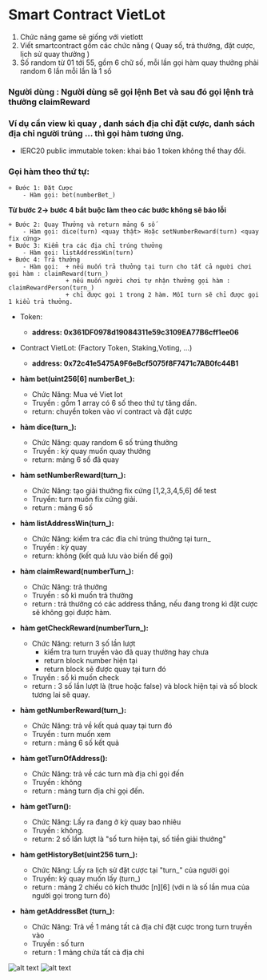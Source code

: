 # Smart Contract VietLot

1. Chức năng game sẽ giống với vietlott
2. Viết smartcontract gồm các chức năng ( Quay số, trả thưởng, đặt cược, lịch sử quay thưởng )
3. Số random từ 01 tới 55, gồm 6 chữ số, mỗi lần gọi hàm quay thưởng phải random 6 lần mỗi lần là 1 số

### Người dùng : Người dùng sẽ gọi lệnh Bet và sau đó gọi lệnh trả thưởng claimReward
### Ví dụ cần view kì quay , danh sách địa chỉ đặt cược, danh sách địa chỉ người trúng ... thì gọi hàm tương ứng. 
* IERC20 public immutable token: khai báo 1 token không thể thay đổi. 
    
### Gọi hàm theo thứ tự: 
    + Bước 1: Đặt Cược
        - Hàm gọi: bet(numberBet_)
    
**Từ bước 2-> bước 4 bắt buộc làm theo các bước không sẽ báo lỗi**

    + Bước 2: Quay Thưởng và return mảng 6 số 
        - Hàm gọi: dice(turn) <quay thật> Hoặc setNumberReward(turn) <quay fix cứng>  
    + Bước 3: Kiểm tra các địa chỉ trúng thưởng
        - Hàm gọi: listAddressWin(turn) 
    + Bước 4: Trả thưởng
        - Hàm gọi:  + nếu muốn trả thưởng tại turn cho tất cả người chơi gọi hàm : claimReward(turn_)
                    + nếu muốn người chơi tự nhận thưởng gọi hàm : claimRewardPerson(turn_)
                    + chỉ được gọi 1 trong 2 hàm. Mỗi turn sẽ chỉ được gọi 1 kiểu trả thưởng. 
- Token: 
    + **address: 0x361DF0978d19084311e59c3109EA77B6cff1ee06**

- Contract VietLot: (Factory Token, Staking,Voting, ...)
    + **address: 0x72c41e5475A9F6eBcf5075f8F7471c7AB0fc44B1**
   
* **hàm bet(uint256[6] numberBet_):**
    - Chức Năng: Mua vé Viet lot
    - Truyền : gồm 1 array có 6 số theo thứ tự tăng dần.
    - return: chuyển token vào ví contract  và đặt cược 

* **hàm dice(turn_):**
    - Chức Năng: quay random 6 số trúng thưởng
    - Truyền : kỳ quay muốn quay thưởng
    - return: mảng 6 số đã quay

* **hàm setNumberReward(turn_):**
    - Chức Năng: tạo giải thưởng fix cứng [1,2,3,4,5,6] để test
    - Truyền: turn muốn fix cứng giải.
    - return : mảng 6 số 

* **hàm listAddressWin(turn_):**
    - Chức Năng: kiểm tra các đỉa chỉ trúng thưởng tại turn_
    - Truyền : kỳ quay 
    - return: không (kết quả lưu vào biến để gọi)

* **hàm claimReward(numberTurn_):**
    - Chức Năng: trả thưởng 
    - Truyền : số kì muốn trả thưởng 
    - return : trả thưởng có các address thắng, nếu đang trong kì đặt cược sẽ không gọi được hàm.

* **hàm getCheckReward(numberTurn_):**
    - Chức Năng: return 3 số lần lượt
        + kiểm tra turn truyền vào đã quay thưởng hay chưa 
        + return block number hiện tại 
        + return block sẽ được quay tại turn đó 
    - Truyền : số kì muốn check
    - return : 3 số lần lượt là (true hoặc false) và block hiện tại và số block tương lai sẽ quay.

* **hàm getNumberReward(turn_):**
    - Chức Năng: trả về kết quả quay tại turn đó 
    - Truyền : turn muốn xem
    - return : mảng 6 số kết quả

* **hàm getTurnOfAddress():**
    - Chức Năng: trả về các turn mà địa chỉ gọi đến
    - Truyền : không
    - return : mảng turn địa chỉ gọi đến. 
* **hàm getTurn():**
    - Chức Năng: Lấy ra đang ở kỳ quay bao nhiêu
    - Truyền : không.
    - return: 2 số lần lượt là "số turn hiện tại, số tiền giải thưởng" 

* **hàm getHistoryBet(uint256 turn_):**
    - Chức Năng: Lấy ra lịch sử đặt cược tại "turn_" của người gọi
    - Truyền: kỳ quay muốn lấy (turn_)
    - return : mảng 2 chiều có kích thước [n][6] (với n là số lần mua của người gọi trong turn đó)

* **hàm getAddressBet (turn_):**
    - Chức Năng: Trả về 1 mảng tất cả địa chỉ đặt cược trong turn truyền vào
    - Truyền : số turn
    - return : 1 mảng chứa tất cả địa chỉ 

![alt text](https://github.com/devNgoLong/SmartContractGameAneed/blob/DevTri/contracts/VietLot/hinh1.png)
![alt text](https://github.com/devNgoLong/SmartContractGameAneed/blob/DevTri/contracts/VietLot/hinh2.png)